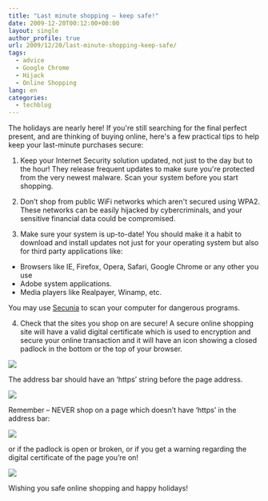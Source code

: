 ```yaml
---
title: "Last minute shopping – keep safe!"
date: 2009-12-20T00:12:00+00:00
layout: single
author_profile: true
url: 2009/12/20/last-minute-shopping-keep-safe/
tags:
  - advice
  - Google Chrome
  - Hijack
  - Online Shopping
lang: en
categories: 
  - techblog
---
```

The holidays are nearly here! If you're still searching for the final perfect present, and are thinking of buying online, here's a few practical tips to help keep your last-minute purchases secure:

1. Keep your Internet Security solution updated, not just to the day but to the hour! They release frequent updates to make sure you're protected from the very newest malware. Scan your system before you start shopping.

2. Don’t shop from public WiFi networks which aren't secured using WPA2. These networks can be easily hijacked by cybercriminals, and your sensitive financial data could be compromised.

3. Make sure your system is up-to-date! You should make it a habit to download and install updates not just for your operating system but also for third party applications like:

* Browsers like IE, Firefox, Opera, Safari, Google Chrome or any other you use
* Adobe system applications. 
* Media players like Realpayer, Winamp, etc.

You may use [Secunia](http://secunia.com/vulnerability_scanning/online/) to scan your computer for dangerous programs.

4. Check that the sites you shop on are secure! A secure online shopping site will have a valid digital certificate which is used to encryption and secure your online transaction and it will have an icon showing a closed padlock in the bottom or the top of your browser.

[![](http://2.bp.blogspot.com/_vaUVXcmC3OI/Sy1kZg18UbI/AAAAAAAAAcA/R2AGe85hB4Q/s640/208187958.png)](http://2.bp.blogspot.com/_vaUVXcmC3OI/Sy1kZg18UbI/AAAAAAAAAcA/R2AGe85hB4Q/s1600-h/208187958.png)

The address bar should have an ‘https’ string before the page address.

[![](http://3.bp.blogspot.com/_vaUVXcmC3OI/Sy1kY47wjJI/AAAAAAAAAb4/PGWrPkuiGMI/s640/208187957.png)](http://3.bp.blogspot.com/_vaUVXcmC3OI/Sy1kY47wjJI/AAAAAAAAAb4/PGWrPkuiGMI/s1600-h/208187957.png)

Remember – NEVER shop on a page which doesn’t have ‘https’ in the address bar:

[![](http://2.bp.blogspot.com/_vaUVXcmC3OI/Sy1kahqAV1I/AAAAAAAAAcI/fXFm5EdMdIo/s640/208187959.png)](http://2.bp.blogspot.com/_vaUVXcmC3OI/Sy1kahqAV1I/AAAAAAAAAcI/fXFm5EdMdIo/s1600-h/208187959.png)

or if the padlock is open or broken, or if you get a warning regarding the digital certificate of the page you’re on!

[![](http://3.bp.blogspot.com/_vaUVXcmC3OI/Sy1kbc3-T8I/AAAAAAAAAcQ/NasolA4B9S0/s640/208187960.jpg)](http://3.bp.blogspot.com/_vaUVXcmC3OI/Sy1kbc3-T8I/AAAAAAAAAcQ/NasolA4B9S0/s1600-h/208187960.jpg)

Wishing you safe online shopping and happy holidays!